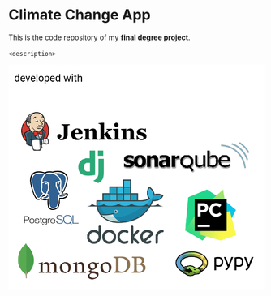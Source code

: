 
# Climate Change App


This is the code repository of my **final degree project**.


`<description>`


![Tools](https://github.com/diego-hermida/ClimateChangeApp/blob/master/doc/tools.png "Tools")
